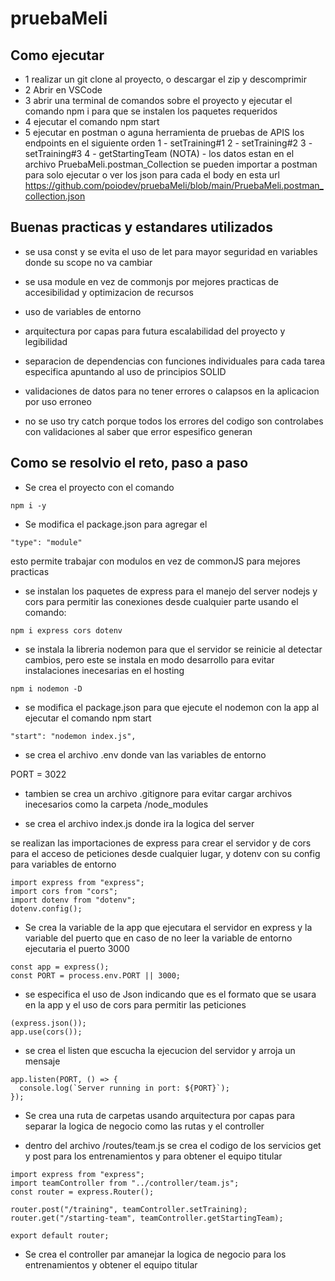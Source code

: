 # pruebaMeli


## Como ejecutar

- 1 realizar un git clone al proyecto, o descargar el zip y descomprimir
- 2 Abrir en VSCode
- 3 abrir una terminal de comandos sobre el proyecto y ejecutar el comando npm i para que se instalen los paquetes requeridos
- 4 ejecutar el comando npm start
- 5 ejecutar en postman o aguna herramienta de pruebas de APIS los endpoints en el siguiente orden
    1 - setTraining#1
    2 - setTraining#2
    3 - setTraining#3
    4 - getStartingTeam
    (NOTA) - los datos estan en el archivo PruebaMeli.postman_Collection se pueden importar a postman para solo ejecutar o ver los json para cada el body en esta url
    https://github.com/poiodev/pruebaMeli/blob/main/PruebaMeli.postman_collection.json


## Buenas practicas y estandares utilizados

* se usa const y se evita el uso de let para mayor seguridad en variables donde su scope no va cambiar

* se usa module en vez de commonjs por mejores practicas de accesibilidad y optimizacion de recursos

* uso de variables de entorno

* arquitectura por capas para futura escalabilidad del proyecto y legibilidad

* separacion de dependencias con funciones individuales para cada tarea especifica apuntando al uso de principios SOLID

* validaciones de datos para no tener errores o calapsos en la aplicacion por uso erroneo

* no se uso try catch porque todos los errores del codigo son controlabes con validaciones al saber que error espesifico generan

## Como se resolvio el reto, paso a paso

- Se crea el proyecto con el comando  

```
npm i -y
```

- Se modifica el package.json para agregar el   

```
"type": "module"
```

 esto permite trabajar con modulos en vez de commonJS para mejores practicas

- se instalan los paquetes de express para el manejo del server nodejs y cors para permitir las conexiones desde cualquier parte usando el comando: 

```
npm i express cors dotenv
```

- se instala la libreria nodemon para que el servidor se reinicie al detectar cambios, pero este se instala en modo desarrollo para evitar instalaciones inecesarias en el hosting

```
npm i nodemon -D
```

- se modifica el package.json para que ejecute el nodemon con la app al ejecutar el comando npm start

```
"start": "nodemon index.js",
```

- se crea el archivo .env donde van las variables de entorno

PORT = 3022

- tambien se crea un archivo .gitignore para evitar cargar archivos inecesarios como la carpeta /node_modules

- se crea el archivo index.js donde ira la logica del server

se realizan las importaciones de express para crear el servidor y de cors para el acceso de peticiones desde cualquier lugar, y dotenv con su config para variables de entorno

```
import express from "express";
import cors from "cors";
import dotenv from "dotenv";
dotenv.config();
```

- Se crea la variable de la app que ejecutara el servidor en express y 
la variable del puerto que en caso de no leer la variable de entorno ejecutaria el puerto 3000

```
const app = express();
const PORT = process.env.PORT || 3000;
```

- se especifica el uso de Json indicando que es el formato que se usara en la app y el uso de cors para permitir las peticiones

```
(express.json());
app.use(cors());
```

- se crea el listen que escucha la ejecucion del servidor y arroja un mensaje 

```
app.listen(PORT, () => {
  console.log(`Server running in port: ${PORT}`);
});
```

- Se crea una ruta de carpetas usando arquitectura por capas  para separar la logica de negocio como las rutas y el controller

- dentro del archivo /routes/team.js se crea el codigo de los servicios get y post para los entrenamientos y para obtener el equipo titular

```
import express from "express";
import teamController from "../controller/team.js";
const router = express.Router();

router.post("/training", teamController.setTraining);
router.get("/starting-team", teamController.getStartingTeam);

export default router;
```

- Se crea el controller par amanejar la logica de negocio para los entrenamientos y obtener el equipo titular



